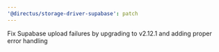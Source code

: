 ```yaml
---
'@directus/storage-driver-supabase': patch
---
```


Fix Supabase upload failures by upgrading to v2.12.1 and adding proper error handling
